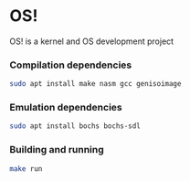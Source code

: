# OS!
OS! is a kernel and OS development project

### Compilation dependencies	
```sh	
sudo apt install make nasm gcc genisoimage	
```	

### Emulation dependencies	
```sh	
sudo apt install bochs bochs-sdl	
```	

### Building and running	
```sh	
make run	
```
